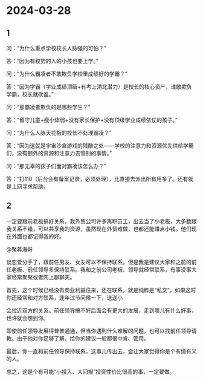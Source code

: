 # 2024-03-28

## 1


问：“为什么重点学校校长人脉强的可怕？”

答：“因为有权势的人的小孩也要上学。”

问：“为什么霸凌者不敢欺负学校里成绩好的学霸？”

答：“因为学霸（学业成绩顶级+有考上清北潜力）是校长的核心资产，谁敢欺负学霸，校长就砍谁。”

问：“那霸凌者欺负的是哪些学生？”

答：“留守儿童+瘦小体弱+没有家长保护+没有顶级学业成绩依仗的孩子。”

问：“为什么人脉天花板的校长不处理霸凌？”

答：“因为这就是宇宙沙盒游戏的残酷之处——学校的注意力和资源优先供给学霸们，没有额外的资源和注意力去管别的事情。”

问：“那无辜的孩子们面对霸凌该怎么办？”

答：“打110（后台会有备案记录，必须处理），比直接去派出所有用多了。还有就是上网寻求帮助，






## 2


一定要跟前老板搞好关系，我外贸公司许多离职员工，出去当了小老板，大多数跟我关系不错，可以共享我的资源，虽然现在外贸难做，也都还能赚点小钱。他们现在外面也都记得我的好。

@聚募海哥

谈恋爱分手了，跟前任男友、女友可以不保持联系。但是我是建议大家和之前的前任老板、前任领导多保持联系。我和之前公司老板、领导就经常联系，有事没事大家经常聚聚或者网上聊聊天。

首先，这个时候已经没有商业利益往来，还在联系，就是纯粹是“私交”，如果这时你还经常和对方联系，逢年过节问候一下，送送小

会拉近双方的关系。前任领导搞不好后面会有更大的发展，走到哪儿有什么好事，也许就会想到你。

即使前任领导发展得普普通通，但当你遇到什么难解的问题，也可以找前任领导请教。由于他对你足够了解，给你的建议一般都很中肯、管用。

最后，你一直和前任领导保持联系，这事儿传出去，会让大家觉得你是个有情有义的人。

总之，这是个有可能“小投入、大回报”投资性价比很高的事，一定要做。






